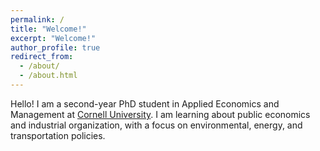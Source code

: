 ```yaml
---
permalink: /
title: "Welcome!"
excerpt: "Welcome!"
author_profile: true
redirect_from: 
  - /about/
  - /about.html
---
```


Hello! I am a second-year PhD student in Applied Economics and Management at [Cornell University](https://dyson.cornell.edu/). I am learning about public economics and industrial organization, with a focus on environmental, energy, and transportation policies.